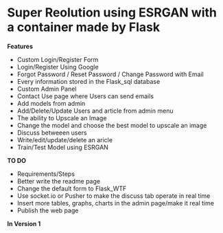 # Super Reolution using ESRGAN with a container made by Flask



**Features**
* Custom Login/Register Form
* Login/Register Using Google
* Forgot Password / Reset Password / Change Password with Email
* Every information stored in the Flask_sql database
* Custom Admin Panel
* Contact Use page where Users can send emails
* Add models from admin
* Add/Delete/Update Users and article from admin menu
* The ability to Upscale an Image
* Change the model and choose the best model to upscale an image
* Discuss betweeen users
* Write/edit/update/delete an aricle
* Train/Test Model using ESRGAN

**TO DO**
* Requirements/Steps
* Better write the readme page
* Change the default form to Flask_WTF
* Use socket.io or Pusher to make the discuss tab operate in real time
* Insert more tables, graphs, charts in the admin page/make it real time
* Publish the web page

**In Version 1**
